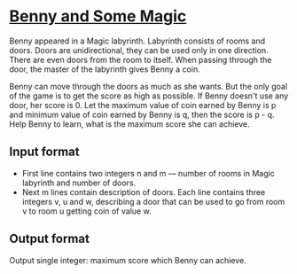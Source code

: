 # [Benny and Some Magic][link]

Benny appeared in a Magic labyrinth. Labyrinth consists of rooms and doors. Doors are unidirectional, they can be used only in one direction. There are even doors from the room to itself. When passing through the door, the master of the labyrinth gives Benny a coin.

Benny can move through the doors as much as she wants. But the only goal of the game is to get the score as high as possible. If Benny doesn't use any door, her score is 0. Let the maximum value of coin earned by Benny is p and minimum value of coin earned by Benny is q, then the score is p - q. Help Benny to learn, what is the maximum score she can achieve.

## Input format

- First line contains two integers n and m — number of rooms in Magic labyrinth and number of doors.
- Next m lines contain description of doors. Each line contains three integers v, u and w, describing a door that can be used to go from room v to room u getting coin of value w.

## Output format

Output single integer: maximum score which Benny can achieve.

[link]: https://www.hackerearth.com/practice/algorithms/graphs/strongly-connected-components/practice-problems/algorithm/benny-and-some-magic/
